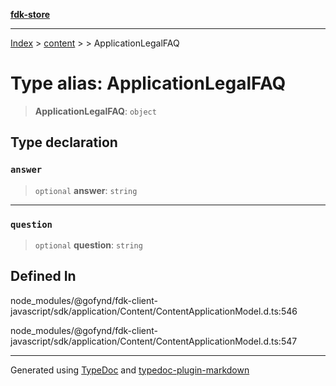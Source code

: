 [**fdk-store**](../../../README.md)
***

[Index](../../../API.md) > [content](../../README.md) > [<internal>](../README.md) > ApplicationLegalFAQ

# Type alias: ApplicationLegalFAQ

> **ApplicationLegalFAQ**: `object`

## Type declaration

### `answer`

> `optional` **answer**: `string`

***

### `question`

> `optional` **question**: `string`

## Defined In

node\_modules/@gofynd/fdk-client-javascript/sdk/application/Content/ContentApplicationModel.d.ts:546

node\_modules/@gofynd/fdk-client-javascript/sdk/application/Content/ContentApplicationModel.d.ts:547

***
Generated using [TypeDoc](https://typedoc.org/) and [typedoc-plugin-markdown](https://www.npmjs.com/package/typedoc-plugin-markdown)
